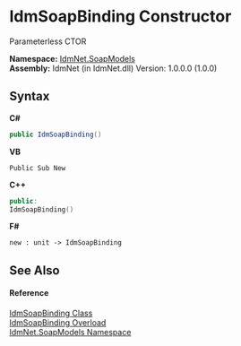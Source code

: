 # IdmSoapBinding Constructor 
 

Parameterless CTOR

**Namespace:**&nbsp;<a href="N_IdmNet_SoapModels">IdmNet.SoapModels</a><br />**Assembly:**&nbsp;IdmNet (in IdmNet.dll) Version: 1.0.0.0 (1.0.0)

## Syntax

**C#**<br />
``` C#
public IdmSoapBinding()
```

**VB**<br />
``` VB
Public Sub New
```

**C++**<br />
``` C++
public:
IdmSoapBinding()
```

**F#**<br />
``` F#
new : unit -> IdmSoapBinding
```


## See Also


#### Reference
<a href="T_IdmNet_SoapModels_IdmSoapBinding">IdmSoapBinding Class</a><br /><a href="Overload_IdmNet_SoapModels_IdmSoapBinding__ctor">IdmSoapBinding Overload</a><br /><a href="N_IdmNet_SoapModels">IdmNet.SoapModels Namespace</a><br />